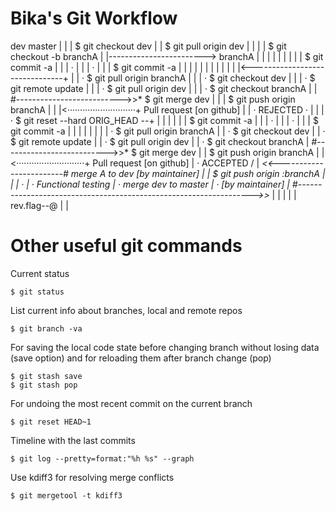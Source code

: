 Bika's Git Workflow
===================

 dev			                                                  master
 |                                                                    |
 | $ git checkout dev                                                 |
 | $ git pull origin dev                                              |
 |                                                                    |
 | $ git checkout -b branchA                                          |
 |------------------------> branchA                                   |
 |                            |                                       |
 |                            |                                       |
 |                            | $ git commit -a                       |
 |                            |     ·                                 |
 |                            |     ·                                 |
 |                            | $ git commit -a                       |
 |                            |                                       |
 |                            |                                       |
 |                            |                                       |
 |                            |<-------------------------------+      |
 |                            · $ git pull origin branchA      |      |
 |                            · $ git checkout dev             |      |
 |                            · $ git remote update            |      |
 |                            · $ git pull origin dev          |      |
 |                            · $ git checkout branchA         |      |
 #-------------------------->>* $ git merge dev                |      |
 |                              $ git push origin branchA      |      |
 |<···························+ Pull request [on github]       |      |
 · REJECTED                   ·                                |      |
 |                            · $ git reset --hard ORIG_HEAD --+      |
 |                            |                                       |
 |                            | $ git commit -a                       |
 |                            |     ·                                 |
 |                            |     ·                                 |
 |                            | $ git commit -a                       |
 |                            |                                       |
 |                            |                                       |
 |                            · $ git pull origin branchA             |
 |                            · $ git checkout dev                    |
 |                            · $ git remote update                   |
 |                            · $ git pull origin dev                 |
 |                            · $ git checkout branchA                |
 #-------------------------->>* $ git merge dev                       |
 |                              $ git push origin branchA             |
 |<···························+ Pull request [on github]              |
 · ACCEPTED                  /                                        |
 *<<------------------------# merge A to dev [by maintainer]          |
 |                              $ git push origin :branchA            |
 |                                                                    |
 ·                                                                    |
 · Functional testing                                                 |
 ·                                            merge dev to master     |
 ·                                            [by maintainer]         |
 #------------------------------------------------------------------>>*
 |                                                                    |
 |                                                                    |
 |                                                          rev.flag--@
 |                                                                    |


Other useful git commands
=========================

Current status

    $ git status

List current info about branches, local and remote repos

    $ git branch -va

For saving the local code state before changing branch without losing 
data (save option) and for reloading them after branch change (pop)

    $ git stash save
    $ git stash pop

For undoing the most recent commit on the current branch

    $ git reset HEAD~1

Timeline with the last commits

    $ git log --pretty=format:"%h %s" --graph

Use kdiff3 for resolving merge conflicts

    $ git mergetool -t kdiff3
